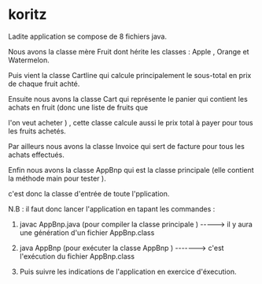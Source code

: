 # koritz

Ladite application se compose de 8 fichiers java.

Nous avons la classe mère Fruit dont hérite les classes :  Apple , Orange et Watermelon.

Puis vient la classe Cartline qui calcule principalement le sous-total en prix de chaque fruit achté.

Ensuite nous avons la classe Cart qui représente le panier  qui  contient les achats en fruit (donc une liste de fruits que

l'on veut acheter )  , cette classe calcule aussi le prix total à payer pour tous les fruits achetés.

Par ailleurs nous avons la classe Invoice qui sert de facture  pour tous les achats  effectués.

Enfin nous avons la classe AppBnp  qui est  la classe principale  (elle contient la méthode main pour tester ).

c'est  donc la classe d'entrée de toute l'pplication.

N.B :  il  faut donc lancer l'application  en tapant  les commandes  :

1) javac AppBnp.java  (pour compiler la classe principale )  ----->  il  y aura une génération d'un fichier AppBnp.class

2) java AppBnp  (pour exécuter la classe AppBnp )  ------->  c'est l'exécution du fichier AppBnp.class

3)  Puis suivre les indications de l'application en exercice d'éxecution.

